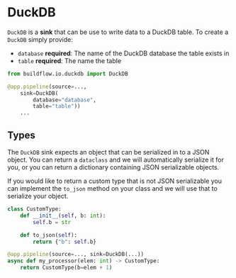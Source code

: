 # DuckDB

`DuckDB` is a **sink** that can be use to write data to a DuckDB table. To create a `DuckDB` simply provide:

- `database` **required**: The name of the DuckDB database the table exists in
- `table` **required**: The name the table

```python
from buildflow.io.duckdb import DuckDB

@app.pipeline(source=...,
    sink=DuckDB(
        database="database",
        table="table"))
    ...
```

## Types

The `DuckDB` sink expects an object that can be serialized in to a JSON object. You can return a `dataclass` and we will automatically serialize it for you, or you can return a dictionary containing JSON serializable objects.

If you would like to return a custom type that is not JSON serializable you can implement the `to_json` method on your class and we will use that to serialize your object.

```python
class CustomType:
    def __init__(self, b: int):
        self.b = str

    def to_json(self):
        return {"b": self.b}

@app.pipeline(source=..., sink=DuckDB(...))
async def my_processor(elem: int) -> CustomType:
    return CustomType(b=elem + 1)
```
